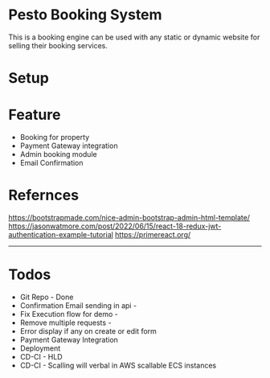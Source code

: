 # Pesto Booking System

This is a booking engine can be used with any static or dynamic website for selling their booking services.

# Setup

# Feature

- Booking for property
- Payment Gateway integration
- Admin booking module
- Email Confirmation

# Refernces

https://bootstrapmade.com/nice-admin-bootstrap-admin-html-template/
https://jasonwatmore.com/post/2022/06/15/react-18-redux-jwt-authentication-example-tutorial
https://primereact.org/

---

# Todos

- Git Repo - Done
- Confirmation Email sending in api - 
- Fix Execution flow for demo - 
- Remove multiple requests - 
- Error display if any on create or edit form
- Payment Gateway Integration
- Deployment
- CD-CI - HLD
- CD-CI - Scalling will verbal in AWS scallable ECS instances
